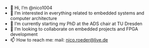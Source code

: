 - 👋 Hi, I’m @nico1004
- 👀 I’m interested in everything related to embedded systems and computer architecture
- 🌱 I’m currently starting my PhD at the ADS chair at TU Dresden
- 💞️ I’m looking to collaborate on embedded projects and FPGA development
- 📫 How to reach me: mail: nico.roeder@live.de

